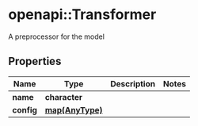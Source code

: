 # openapi::Transformer

A preprocessor for the model

## Properties
Name | Type | Description | Notes
------------ | ------------- | ------------- | -------------
**name** | **character** |  | 
**config** | [**map(AnyType)**](AnyType.md) |  | 


